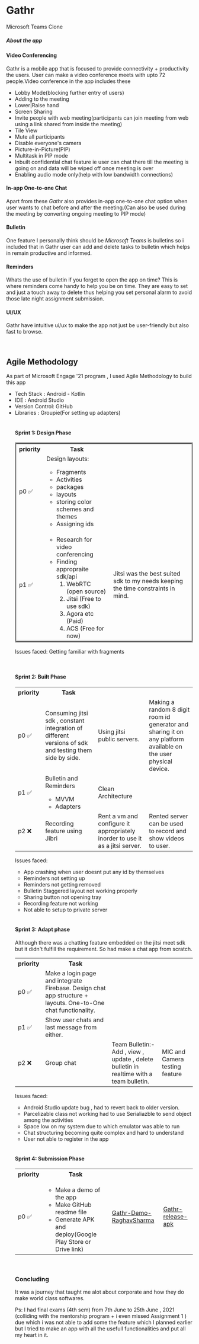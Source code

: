 <head>
    <meta charset="UTF-8">
    <meta http-equiv="X-UA-Compatible" content="IE=edge">
    <meta name="viewport" content="width=device-width, initial-scale=1.0">
</head>
<body>
    <h1>Gathr</h1>
    <p>Microsoft Teams Clone</p>
    <h5>About the app</h5>
    <h4>Video Conferencing</h4>
    <p>Gathr is a mobile app that is focused to provide connectivity + productivity the users.
        User can make a video conference meets with upto 72 people.Video conference in the app includes these</p>
        <ul>
            <li>Lobby Mode(blocking further entry of users)</li>
            <li>Adding to the meeting</li>
            <li>Lower|Raise hand</li>
            <li>Screen Sharing</li>
            <li>Invite people with web meeting(participants can join meeting from web using a link shared from inside the meeting)</li>
            <li>Tile View</li>
            <li>Mute all participants</li>
            <li>Disable everyone's camera</li>
            <li>Picture-in-Picture(PIP)</li>
            <li>Multitask in PIP mode</li>
            <li>Inbuilt confidential chat feature ie user can chat there till the meeting is going on and data will be wiped off once meeting is over</li>
            <li>Enabling audio mode only(help with low bandwidth connections)</li>
        </ul>
    <h4>In-app One-to-one Chat</h4>
    <p> Apart from these <i>Gathr</i> also provides in-app one-to-one chat option when user wants to chat before and after the meeting.(Can also be used during the meeting by converting ongoing meeting to PIP mode)</p>
   <h4>Bulletin</h4>
    <p>One feature I personally think should be <i>Microsoft Teams</i> is bulletins so i included that in Gathr user can add and delete tasks to bulletin which helps in remain productive and informed. </p>
  <h4>Reminders</h4>
    <p>Whats the use of bulletin if you forget to open the app on time?
        This is where reminders come handy to help you be on time.
        They are easy to set and just a touch away to delete thus helping you set personal alarm to avoid those late night assignment submission.</p> 
    <h4>UI/UX</h4>
   <p>Gathr have intuitive ui/ux to make the app not just be user-friendly but also fast to browse.</p>
    <br>
   <h2>Agile Methodology</h2>
        As part of Microsoft Engage '21 program , I used Agile Methodology to build this app
    <ul><li>   Tech Stack : Android - Kotlin</li>
      <li> IDE : Android Studio</li>
      <li> Version Control: GitHub</li>
       <li>Libraries : Groupie(For setting up adapters)</li>
        <br>
   <h4>Sprint 1: Design Phase</h4>
        <table style="border-style: solid;">
            <tr>
                <th>priority</th>
                <th>Task</th>
            </tr>
            <tr>
                <td>p0 ✅</td>
                <td>
                    Design layouts: 
                    <ul>
                        <li>Fragments</li>
                        <li>Activities</li>
                        <li>packages</li>
                        <li>layouts</li>
                        <li>storing color schemes and themes</li>
                        <li>Assigning ids</li>
                    </ul>
                </td>
            </tr>
            <tr>
                <td>p1 ✅</td>
                <td>
                    <ul>
                        <li>Research for video conferencing</li>
                        <li>Finding appropraite sdk/api 
                            <ol>
                                <li>WebRTC (open source)</li>
                                <li>Jitsi (Free to use sdk)</li>
                                <li>Agora etc (Paid)</li>
                                <li>ACS (Free for now)</li>
                            </ol>
                        </li>
                    </ul>
                </td>
                <td>Jitsi was the best suited sdk to my needs keeping the time constraints in mind.</td>
            </tr>
        </table>
        <p>Issues faced: Getting familiar with fragments </p>
        <br>
   <h4>Sprint 2: Built Phase</h4>
        <table>
            <tr>
                <th>priority</th>
                <th>Task</th>
            </tr>
            <tr>
                <td>p0 ✅</td>
                <td>Consuming jitsi sdk , constant integration of different versions of sdk and testing them side by side.</td>
                  <td>  Using jitsi public servers.</td>
                  <td>  Making a random 8 digit room id generator and sharing it on any platform available on the user physical device.</td>
                </td>
            </tr>
            <tr>
                <td>p1 ✅</td>
                <td>Bulletin and Reminders
                    <ul>
                        <li>MVVM</li>
                        <li>Adapters</li>
                    </ul>
                </td>
                <td>Clean Architecture</td>
            </tr>
            <tr>
                <td>p2 ❌</td>
                <td>Recording feature using Jibri</td>
                <td>
                    Rent a vm and configure it appropriately inorder to use it as a jitsi server.
                </td>
                <td>
                    Rented server can be used to record and show videos to user. 
                </td>
            </tr>
        </table>
        <p>Issues faced:  </p>
        <ul>
          <li>App crashing when user doesnt put any id by themselves</li>
          <li>Reminders not setting up</li>
          <li>Reminders not getting removed</li>
          <li>Bulletin Staggered layout not working properly</li>
          <li>Sharing button not opening tray</li>
          <li>Recording feature not working</li>
          <li>Not able to setup to private server</li>
        </ul>
        <br>
   <h4>Sprint 3: Adapt phase</h4>
       Although there was a chatting feature embedded on the jitsi meet sdk but it didn't fulfill the requirement. So had make a chat app from scratch. 
        <table>
            <tr>
                <th>priority</th>
                <th>Task</th>
            </tr>
            <tr>
                <td>p0 ✅</td>
                <td>Make a login page and integrate Firebase.
                    Design chat app structure + layouts.
                    One-to-One chat functionality.
                </td>
            </tr>
            <tr>
                <td>p1 ✅</td>
                <td>
                    Show user chats and last message from either.
                </td>
            </tr>
            <tr>
                <td>p2 ❌</td>
                <td>Group chat</td>
                <td>Team Bulletin:- Add , view , update , delete bulletin in realtime with a team bulletin.</td>
                <td>MIC and Camera testing feature</td>
            </tr>
        </table>
        <p>Issues faced:  </p>
        <ul>
          <li>Android Studio update bug , had to revert back to older version.</li>
          <li>Parcelizable class not working had to use Serialiazble to send object among the activities</li>
          <li>Space low on my system due to which emulator was able to run</li>
          <li>Chat structuring becoming quite complex and hard to understand</li>
          <li>User not able to register in the app</li>
        </ul>
        <br>
        <h4>Sprint 4: Submission Phase</h4>
            <table>
                <tr>
                    <th>priority</th>
                    <th>Task</th>
                </tr>
                <tr>
                    <td>p0 ✅</td>
                    <td> <ul>
                            <li>Make a demo of the app</li>
                            <li>Make GitHub readme file</li>
                            <li>Generate APK and deploy(Google Play Store or Drive link)</li>
                        </ul> 
                    </td>
                    <td><a href="https://youtu.be/NCxPr2JpD3s">Gathr-Demo-RaghavSharma</a></td>
                    <td><a href="https://drive.google.com/drive/folders/1LCnU5mBkzr8KFB8P8d9xOQtcSnSTBfOG?usp=sharing">Gathr-release-apk</a></td>
                </tr>
            </table>
            <br>
   <h3>Concluding</h3>
        It was a journey that taught me alot about corporate and how they do make world class softwares.
        <br>
        <p>Ps: I had final exams (4th sem) from 7th June to 25th June , 2021 (colliding with the mentorship program + i even missed Assignment 1 ) due which i was not able to add some the feature which I planned earlier but I tried to make an app with all the usefull functionalities and put all my heart in it.</p>
</body>
</html>
